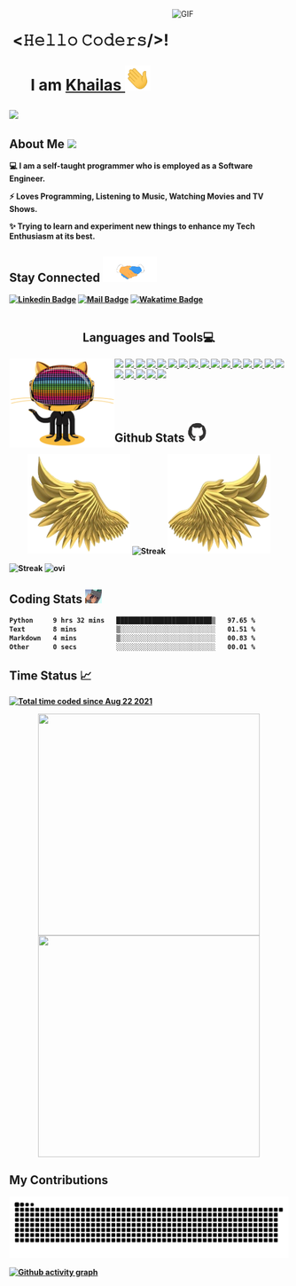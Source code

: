 <a target="_blank">
  <img align="right" height="210" width="210" alt="GIF" src="https://c.tenor.com/_DOBjnGspYAAAAAC/code-coding.gif">
</a>

<h1 align="center">
  </a>&lt;𝙷𝚎𝚕𝚕𝚘 𝙲𝚘𝚍𝚎𝚛𝚜/&gt;!
    <p>
        I am <a href="https://github.com/Khailas12"><b>Khailas <b><a target="_blank"><img src="https://github.com/Khailas12/Khailas12/blob/main/PNG/wave.gif" alt="GIF" height="45px" style="max-width:100%;" />
    </p> 
  </a>
</h1>
  
<img src="https://readme-typing-svg.herokuapp.com?lines=Creativity+is+just+connecting+things+-Steve+Jobs;&width=550&height=50"></a>
<summary>
  <h2 align="left">
      <b>About Me</b>
      <img src="https://res.cloudinary.com/dzzjp6xlv/image/upload/v1629661006/ezgif-2-00ee47fadc29_ngivfm.gif" height="45px" style="max-width:100%;">
    </a>
  </h2>
</summary>

💻 I am a self-taught programmer who is employed as a Software Engineer.

⚡ Loves Programming, Listening to Music, Watching Movies and TV Shows.
  
✨ Trying to learn and experiment new things to enhance my Tech Enthusiasm at its best.
<br>

<summary>
  <h2 align="left">
    <b>Stay Connected</b>
    <a target="_blank">
      <img src="https://github.com/Khailas12/Khailas12/blob/main/PNG/Handshake.gif" height="45px" style="max-width:100%;">
    </a>
  </h2>
</summary>


[![Linkedin Badge](https://img.shields.io/badge/LinkedIn-0077B5?style=for-the-badge&logo=linkedin&logoColor=white)](https://www.linkedin.com/in/khailas12/) [![Mail Badge](https://img.shields.io/badge/-khailas303@gmail.com-D14836?style=for-the-badge&logo=gmail&logoColor=white)](https://mail.google.com/mail/u/0/#search/rfc822msgid%3Akhailas303%40gmail.com) [![Wakatime Badge](https://img.shields.io/badge/WakaTime-000000?style=for-the-badge&logo=WakaTime&logoColor=white)](https://wakatime.com/@khailas12)   
<br>


<h2 align="center">
    <b>Languages and Tools💻</b>
  </a>
</h2>


<a target="_blank"><img align="left" height="160" width="190" alt="𝙶𝙸𝙵" src="https://github.com/Khailas12/Khailas12/blob/main/PNG/github-3.gif"></a>

<a href="https://www.python.org" target="_blank"><img src="https://img.shields.io/badge/Python-4B275F?style=for-the-badge&logo=python&logoColor=white"></a>
<a href="https://www.djangoproject.com/" target="_blank"> <img src="https://img.shields.io/badge/Django-092E20?style=for-the-badge&logo=django&logoColor=white"> </a>
<a href="https://www.django-rest-framework.org/" target="_blank"> <img src="https://img.shields.io/badge/django%20rest-800000?style=for-the-badge&logo=django&logoColor=white"> </a>
<a href="https://www.javascript.com/" target="_blank"> <img src="https://img.shields.io/badge/JavaScript-323330?style=for-the-badge&logo=javascript&logoColor=F7DF1E"> </a>
<a href="https://nodejs.org/en/" target="_blank"> <img src="https://img.shields.io/badge/Node.js-339933?style=for-the-badge&logo=nodedotjs&logoColor=white"> </a>
<a href="https://reactjs.org/" target="_blank"> <img src="https://img.shields.io/badge/React-20232A?style=for-the-badge&logo=react&logoColor=61DAFB"> </a>
<a href="https://flask.palletsprojects.com/en/2.0.x/" target="_blank"> <img src="https://img.shields.io/badge/Flask-000000?style=for-the-badge&logo=flask&logoColor=white"> </a>
<a href="https://getbootstrap.com/" target="_blank"> <img src="https://img.shields.io/badge/Bootstrap-563D7C?style=for-the-badge&logo=bootstrap&logoColor=white"> </a>
<a href="https://html.com/" target="_blank"> <img src="https://img.shields.io/badge/HTML5-E34F26?style=for-the-badge&logo=html5&logoColor=white"> </a>
<a href="https://www.w3.org/Style/CSS/Overview.en.html" target="_blank"> <img src="https://img.shields.io/badge/CSS3-1572B6?style=for-the-badge&logo=css3&logoColor=white"> </a>
<a href="https://www.postgresql.org/" target="_blank"> <img src="https://img.shields.io/badge/PostgreSQL-2C2D72?style=for-the-badge&logo=postgresql&logoColor=white"> </a>
<a href="https://www.mongodb.com/" target="_blank"> <img src="https://img.shields.io/badge/MongoDB-34A853?style=for-the-badge&logo=mongodb&logoColor=white"> </a>
<a href="https://sqlitebrowser.org/" target="_blank"> <img src="https://img.shields.io/badge/SQLite-07405E?style=for-the-badge&logo=sqlite&logoColor=white"> </a>
<a href="https://git-scm.com/" target="_blank"> <img src="https://img.shields.io/badge/Git-D24939?style=for-the-badge&logo=git&logoColor=white"> </a>
<a href="https://github.com/" target="_blank"> <img src="https://img.shields.io/badge/GitHub-100000?style=for-the-badge&logo=github&logoColor=white"> </a>
<a href="https://www.gnu.org/software/bash/" target="_blank"> <img src="https://img.shields.io/badge/GNU%20Bash-1A2C34?style=for-the-badge&logo=GNU%20Bash&logoColor=white"> </a>
<a href="https://opencv.org/" target="_blank"> <img src="https://img.shields.io/badge/OpenCV-A81D33?style=for-the-badge&logo=OpenCV&logoColor=white"> </a>
<a href="https://dashboard.heroku.com/login" target="_blank"> <img src="https://img.shields.io/badge/Heroku-430098?style=for-the-badge&logo=heroku&logoColor=white"> </a>
<a href="https://www.postman.com/" target="_blank"> <img src="https://img.shields.io/badge/Postman-EF4223?style=for-the-badge&logo=Postman&logoColor=white"> </a>
<a href="https://code.visualstudio.com/" target="_blank"> <img src="https://img.shields.io/badge/Visual_Studio_Code-3A33D1?style=for-the-badge&logo=visual%20studio%20code&logoColor=white"> </a>
<a href="https://www.office.com/" target="_blank"> <img src="https://img.shields.io/badge/Microsoft_Office-D83B01?style=for-the-badge&logo=microsoft-office&logoColor=white"> </a>
<br>
<br>

<br>
<summary>
  <h2 align="left">
      <b>Github Stats</b>
    </a>
    <img src="https://github.com/Khailas12/Khailas12/blob/main/PNG/github-2.gif" alt="GIF" height="35px" style="max-width:100%;" />
  </h2>
</summary>

<p align="center">
  <a>
    <img height="180" width="185" src="https://github.com/Khailas12/Khailas12/blob/main/PNG/left.png">
    <img height="165cm" src="https://github-readme-streak-stats.herokuapp.com/?user=Khailas12&theme=midnight-purple&hide_border=true" alt="Streak" width="400cm"/>
    <img height="180" width="185" src="https://github.com/Khailas12/Khailas12/blob/main/PNG/right.png">
  </a>
<br>
</p>

<img height="165cm" width='350' src="https://github-readme-stats.vercel.app/api/top-langs/?username=Khailas12&layout=compact&theme=midnight-purple&hide_border=true" alt="Streak" width="400"/> 
<img height="165cm" width='350' src="https://github-readme-stats.vercel.app/api?username=Khailas12&show_icons=true&locale=en&theme=midnight-purple&hide_border=true" alt="ovi" width="400cm"/>


<summary>
  <h2 align="left">
  <b>Coding Stats</b> 
    </a>
  <img src="https://github.com/Khailas12/Khailas12/blob/main/PNG/code-2.gif" alt="GIF" width="30px" height="25px" />
  </h2>
</summary>

<!--START_SECTION:waka-->

```text
Python     9 hrs 32 mins   ████████████████████████▒   97.65 %
Text       8 mins          ▒░░░░░░░░░░░░░░░░░░░░░░░░   01.51 %
Markdown   4 mins          ▒░░░░░░░░░░░░░░░░░░░░░░░░   00.83 %
Other      0 secs          ░░░░░░░░░░░░░░░░░░░░░░░░░   00.01 %
```

<!--END_SECTION:waka-->


<summary>
  <h2 align="left">
    <b>Time Status</b>
  <g-emoji class="g-emoji" alias="chart_with_upwards_trend" fallback-src="https://github.githubassets.com/images/icons/emoji/unicode/1f4c8.png">📈</g-emoji>
  </h2>
</summary>

<a href="https://wakatime.com/@27124313-d737-4f80-b278-de0b3cc3d858"><img src="https://wakatime.com/badge/user/27124313-d737-4f80-b278-de0b3cc3d858.svg" alt="Total time coded since Aug 22 2021" /></a>

<p align="center">
  <a>
    <img align="center" width="400px" height="400px" src="https://wakatime.com/share/@27124313-d737-4f80-b278-de0b3cc3d858/d5f847e0-1a4b-4c82-a0da-db0287cfa5b3.svg"/>
  </a>
  <a>
    <img align="center" height="400px" width="400px" src="https://wakatime.com/share/@27124313-d737-4f80-b278-de0b3cc3d858/18b5dfa3-7585-43fa-a1f8-083082539cc3.svg" />
  </a>
</p>

<summary>
  <h2 align="left">
      <b>My Contributions</b> 
    </a>
  </h2>
</summary>

<!-- Don't Run Contribution Graph(Generate Snake) Action on your default Branch-->
![𝙶𝚒𝚝𝚑𝚞𝚋 𝙲𝚘𝚗𝚝𝚛𝚒𝚋𝚞𝚝𝚒𝚘𝚗 𝙶𝚛𝚊𝚙𝚑](https://github.com/Khailas12/Khailas12/blob/output/github-contribution-grid-snake.svg)
<!-- Don't Run Contribution Graph(Generate Snake) Action on your default Branch -->

[![Github activity graph](https://github-readme-activity-graph.cyclic.app/graph?username=Khailas12&bg_color=110722&color=f4f0ff&line=1b7944&point=00fa85&area=true&hide_border=true)](https://github.com/ashutosh00710/github-readme-activity-graph)

</details>
